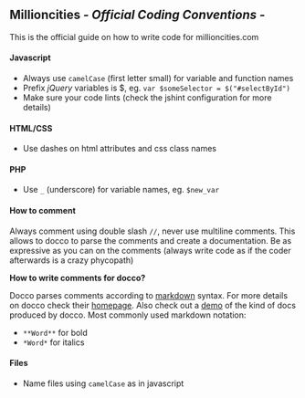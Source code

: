 ## Millioncities *- Official Coding Conventions -*

This is the official guide on how to write code for millioncities.com

#### Javascript
* Always use `camelCase` (first letter small) for variable and function names
* Prefix *jQuery* variables is $, eg. `var $someSelector = $("#selectById")`
* Make sure your code lints (check the jshint configuration for more details)

#### HTML/CSS
* Use dashes on html attributes and css class names 

#### PHP
* Use `_` (underscore) for variable names, eg. `$new_var`

#### How to comment
Always comment using double slash `//`, never use multiline comments.
This allows to docco to parse the comments and create a documentation.
Be as expressive as you can on the comments (always write code as if the coder afterwards is a crazy phycopath)

**How to write comments for docco?**

Docco parses comments according to [markdown](http://daringfireball.net/projects/markdown/syntax) syntax.
For more details on docco check their [homepage](http://jashkenas.github.io/docco/).
Also check out a [demo](http://underscorejs.org/docs/underscore.html) of the kind of docs produced by docco.
Most commonly used markdown notation:
* `**Word**` for bold
* `*Word*` for italics

#### Files
* Name files using `camelCase` as in javascript
